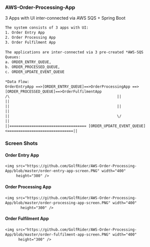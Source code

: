 ### AWS-Order-Processing-App
  3 Apps with UI inter-connected via AWS SQS + Spring Boot
 
	The system consists of 3 apps with UI:
	1. Order Entry App 
	2. Order Processing App
	3. Order Fulfilment App
    
	The applications are inter-connected via 3 pre-created *AWS-SQS Queues: 
	a. ORDER_ENTRY_QUEUE,
	b. ORDER_PROCESSED_QUEUE,
	c. ORDER_UPDATE_EVENT_QUEUE
  
	*Data Flow:      
	OrderEntryApp ==>[ORDER_ENTRY_QUEUE]==>OrderProcessingApp ==> [ORDER_PROCESSED_QUEUE]==>OrderFulfilmentApp
	/\                                                 ||                                           ||
	||                                                 ||                                           ||  
	||                                                 \/                                           ||
	||=================================== [ORDER_UPDATE_EVENT_QUEUE] <==============================||
                                                  
                                                  
                                 
                                    
###  Screen Shots
#### Order Entry App
	<img src="https://github.com/GolfRider/AWS-Order-Processing-App/blob/master/order-entry-app-screen.PNG" width="400"    
         height="300" />

#### Order Processing App
	<img src="https://github.com/GolfRider/AWS-Order-Processing-App/blob/master/order-processing-app-screen.PNG" width="400"  
           height="300" />
           
#### Order Fulfilment App
	<img src="https://github.com/GolfRider/AWS-Order-Processing-App/blob/master/order-fulfilment-app-screen.PNG" width="400"    
          height="300" />
